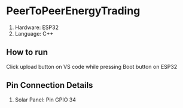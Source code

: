 # PeerToPeerEnergyTrading

1. Hardware: ESP32
2. Language: C++

## How to run
Click upload button on VS code while pressing Boot button on ESP32

## Pin Connection Details
1. Solar Panel: Pin GPIO 34
